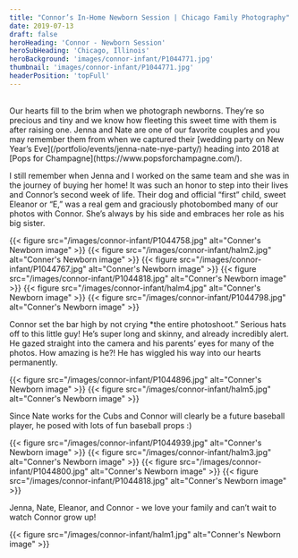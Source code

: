 ```yaml
---
title: "Connor’s In-Home Newborn Session | Chicago Family Photography"
date: 2019-07-13
draft: false
heroHeading: 'Connor - Newborn Session'
heroSubHeading: 'Chicago, Illinois'
heroBackground: 'images/connor-infant/P1044771.jpg'
thumbnail: 'images/connor-infant/P1044771.jpg'
headerPosition: 'topFull'
---
```

<br>
Our hearts fill to the brim when we photograph newborns. They’re so precious and tiny and we know how fleeting this sweet time with them is after raising one. Jenna and Nate are one of our favorite couples and you may remember them from when we captured their [wedding party on New Year’s Eve](/portfolio/events/jenna-nate-nye-party/) heading into 2018 at [Pops for Champagne](https://www.popsforchampagne.com/). 

I still remember when Jenna and I worked on the same team and she was in the journey of buying her home! It was such an honor to step into their lives and Connor’s second week of life. Their dog and official “first” child, sweet Eleanor or “E,” was a real gem and graciously photobombed many of our photos with Connor. She’s always by his side and embraces her role as his big sister. 
<br>

{{< figure src="/images/connor-infant/P1044758.jpg" alt="Conner's Newborn image" >}}
{{< figure src="/images/connor-infant/halm2.jpg" alt="Conner's Newborn image" >}}
{{< figure src="/images/connor-infant/P1044767.jpg" alt="Conner's Newborn image" >}}
{{< figure src="/images/connor-infant/P1044818.jpg" alt="Conner's Newborn image" >}}
{{< figure src="/images/connor-infant/halm4.jpg" alt="Conner's Newborn image" >}}
{{< figure src="/images/connor-infant/P1044798.jpg" alt="Conner's Newborn image" >}}

Connor set the bar high by not crying *the entire photoshoot.” Serious hats off to this little guy! He’s super long and skinny, and already incredibly alert. He gazed straight into the camera and his parents’ eyes for many of the photos. How amazing is he?! He has wiggled his way into our hearts permanently. 

{{< figure src="/images/connor-infant/P1044896.jpg" alt="Conner's Newborn image" >}}
{{< figure src="/images/connor-infant/halm5.jpg" alt="Conner's Newborn image" >}}

Since Nate works for the Cubs and Connor will clearly be a future baseball player, he posed with lots of fun baseball props :)

{{< figure src="/images/connor-infant/P1044939.jpg" alt="Conner's Newborn image" >}}
{{< figure src="/images/connor-infant/halm3.jpg" alt="Conner's Newborn image" >}}
{{< figure src="/images/connor-infant/P1044800.jpg" alt="Conner's Newborn image" >}}
{{< figure src="/images/connor-infant/P1044818.jpg" alt="Conner's Newborn image" >}}

Jenna, Nate, Eleanor, and Connor - we love your family and can’t wait to watch Connor grow up! 

{{< figure src="/images/connor-infant/halm1.jpg" alt="Conner's Newborn image" >}}